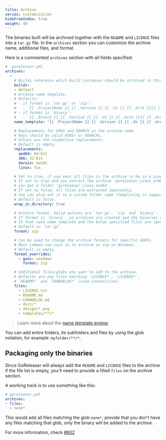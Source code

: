 ```yaml
---
title: Archive
series: customization
hideFromIndex: true
weight: 40
---
```


The binaries built will be archived together with the `README` and `LICENSE` files into a
`tar.gz` file. In the `archives` section you can customize the archive name,
additional files, and format.

Here is a commented `archives` section with all fields specified:

```yml
# .goreleaser.yml
archives:
  -
    # Builds reference which build instances should be archived in this archive.
    builds:
    - default
    # Archive name template.
    # Defaults:
    # - if format is `tar.gz` or `zip`:
    #   - `{{ .ProjectName }}_{{ .Version }}_{{ .Os }}_{{ .Arch }}{{ if .Arm }}v{{ .Arm }}{{ end }}`
    # - if format is `binary`:
    #   - `{{ .Binary }}_{{ .Version }}_{{ .Os }}_{{ .Arch }}{{ if .Arm }}v{{ .Arm }}{{ end }}`
    name_template: "{{ .ProjectName }}_{{ .Version }}_{{ .Os }}_{{ .Arch }}"

    # Replacements for GOOS and GOARCH in the archive name.
    # Keys should be valid GOOSs or GOARCHs.
    # Values are the respective replacements.
    # Default is empty.
    replacements:
      amd64: 64-bit
      386: 32-bit
      darwin: macOS
      linux: Tux

    # Set to true, if you want all files in the archive to be in a single directory.
    # If set to true and you extract the archive 'goreleaser_Linux_arm64.tar.gz',
    # you get a folder 'goreleaser_Linux_arm64'.
    # If set to false, all files are extracted separately.
    # You can also set it to a custom folder name (templating is supported).
    # Default is false.
    wrap_in_directory: true

    # Archive format. Valid options are `tar.gz`, `zip` and `binary`.
    # If format is `binary`, no archives are created and the binaries are instead uploaded directly.
    # In that case name_template and the below specified files are ignored.
    # Default is `tar.gz`.
    format: zip

    # Can be used to change the archive formats for specific GOOSs.
    # Most common use case is to archive as zip on Windows.
    # Default is empty.
    format_overrides:
      - goos: windows
        format: zip

    # Additional files/globs you want to add to the archive.
    # Defaults are any files matching `LICENCE*`, `LICENSE*`,
    # `README*` and `CHANGELOG*` (case-insensitive).
    files:
      - LICENSE.txt
      - README.md
      - CHANGELOG.md
      - docs/*
      - design/*.png
      - templates/**/*
```

> Learn more about the [name template engine](/templates).

You can add entire folders, its subfolders and files by using the glob notation,
for example: `myfolder/**/*`.

## Packaging only the binaries

Since GoReleaser will always add the `README` and `LICENSE` files to the
archive if the file list is empty, you'll need to provide a filled `files`
on the archive section.

A working hack is to use something like this:

```yaml
# goreleaser.yml
archives:
- files:
  - none*
```

This would add all files matching the glob `none*`, provide that you don't
have any files matching that glob, only the binary will be added to the
archive.

For more information, check [#602](https://github.com/goreleaser/goreleaser/issues/602)
